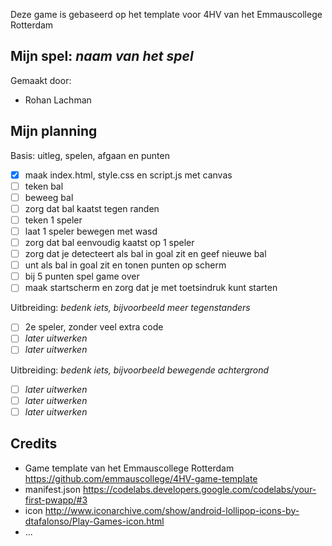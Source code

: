 Deze game is gebaseerd op het template voor 4HV van het Emmauscollege Rotterdam

## Mijn spel: *naam van het spel*
Gemaakt door:
- Rohan Lachman

## Mijn planning

Basis: uitleg, spelen, afgaan en punten
- [x] maak index.html, style.css en script.js met canvas
- [ ] teken bal
- [ ] beweeg bal
- [ ] zorg dat bal kaatst tegen randen
- [ ] teken 1 speler
- [ ] laat 1 speler bewegen met wasd
- [ ] zorg dat bal eenvoudig kaatst op 1 speler
- [ ] zorg dat je detecteert als bal in goal zit en geef nieuwe bal
- [ ] unt als bal in goal zit en tonen punten op scherm
- [ ] bij 5 punten spel game over
- [ ] maak startscherm en zorg dat je met toetsindruk kunt starten

Uitbreiding: *bedenk iets, bijvoorbeeld meer tegenstanders*
- [ ] 2e speler, zonder veel extra code
- [ ] *later uitwerken*
- [ ] *later uitwerken*

Uitbreiding: *bedenk iets, bijvoorbeeld bewegende achtergrond*
- [ ] *later uitwerken*
- [ ] *later uitwerken*
- [ ] *later uitwerken*

## Credits
- Game template van het Emmauscollege Rotterdam https://github.com/emmauscollege/4HV-game-template
- manifest.json https://codelabs.developers.google.com/codelabs/your-first-pwapp/#3
- icon http://www.iconarchive.com/show/android-lollipop-icons-by-dtafalonso/Play-Games-icon.html
- ...
